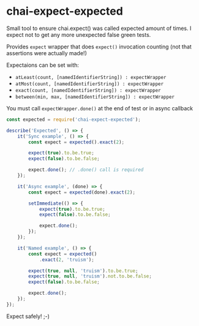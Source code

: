 # chai-expect-expected
Small tool to ensure chai.expect() was called expected amount of times. I
expect not to get any more unexpected false green tests.

Provides `expect` wrapper that does `expect()` invocation counting (not that
assertions were actually made!)

Expectaions can be set with:

- `atLeast(count, [namedIdentifierString]) : expectWrapper`
- `atMost(count, [namedIdentifierString]) : expectWrapper`
- `exact(count, [namedIdentifierString]) : expectWrapper`
- `between(min, max, [namedIdentifierString]) : expectWrapper`

You must call `expectWrapper.done()` at the end of test or in async callback

```js
const expected = require('chai-expect-expected');

describe('Expected', () => {
    it('Sync example', () => {
        const expect = expected().exact(2);

        expect(true).to.be.true;
        expect(false).to.be.false;

        expect.done(); // .done() call is required
    });

    it('Async example', (done) => {
        const expect = expected(done).exact(2);

        setImmediate(() => {
            expect(true).to.be.true;
            expect(false).to.be.false;

            expect.done();
        });
    });

    it('Named example', () => {
        const expect = expected()
            .exact(2, 'truism');

        expect(true, null, 'truism').to.be.true;
        expect(true, null, 'truism').not.to.be.false;
        expect(false).to.be.false;

        expect.done();
    });
});
```

Expect safely! ;-)
